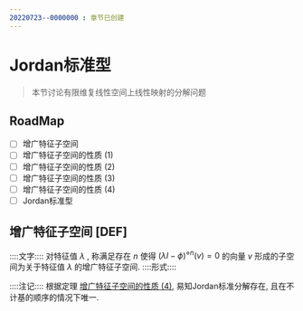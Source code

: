```yaml
---
20220723--0000000 : 章节已创建
---
```

# Jordan标准型
> 本节讨论有限维复线性空间上线性映射的分解问题

## RoadMap
- [ ] 增广特征子空间
- [ ] 增广特征子空间的性质 (1)
- [ ] 增广特征子空间的性质 (2)
- [ ] 增广特征子空间的性质 (3)
- [ ] 增广特征子空间的性质 (4)
- [ ] Jordan标准型

## 增广特征子空间 [DEF]
::::文字::::
对特征值 $\lambda$ , 称满足存在 $n$ 使得 $(\lambda I - \phi)^{\diamond n}(v)=0$ 的向量 $v$ 形成的子空间为关于特征值 $\lambda$ 的增广特征子空间. 
::::形式::::

::::注记::::
根据定理 [增广特征子空间的性质 (4)](110.代数作用/3.自同态/3.线性空间/5.Jordan标准型.md#增广特征子空间的性质%204%20THM), 易知Jordan标准分解存在, 且在不计基的顺序的情况下唯一. 

